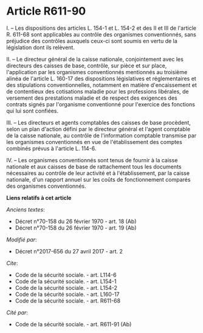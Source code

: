 # Article R611-90

I. – Les dispositions des articles L. 154-1 et L. 154-2 et des II et III de l'article R. 611-68 sont applicables au contrôle
des organismes conventionnés, sans préjudice des contrôles auxquels ceux-ci sont soumis en vertu de la législation dont ils
relèvent. 

II. – Le directeur général de la caisse nationale, conjointement avec les directeurs des caisses de base, contrôle, sur pièce
et sur place, l'application par les organismes conventionnés mentionnés au troisième alinéa de l'article L. 160-17 des
dispositions législatives et réglementaires et des stipulations conventionnelles, notamment en matière d'encaissement et de
contentieux des cotisations maladie pour les professions libérales, de versement des prestations maladie et de respect des
exigences des contrats signés par l'organisme conventionné pour l'exercice des fonctions qui lui sont confiées. 

III. – Les directeurs et agents comptables des caisses de base procèdent, selon un plan d'action défini par le directeur
général et l'agent comptable de la caisse nationale, au contrôle de l'information comptable transmise par les organismes
conventionnés en vue de l'établissement des comptes combinés prévus à l'article L. 114-6. 

IV. – Les organismes conventionnés sont tenus de fournir à la caisse nationale et aux caisses de base de rattachement tous
les documents nécessaires au contrôle de leur activité et à l'établissement, par la caisse nationale, d'un rapport annuel sur
les coûts de fonctionnement comparés des organismes conventionnés.

**Liens relatifs à cet article**

_Anciens textes_:

  - Décret n°70-158 du 26 février 1970 - art. 18 (Ab)
  - Décret n°70-158 du 26 février 1970 - art. 19 (Ab)

_Modifié par_:

  - Décret n°2017-656 du 27 avril 2017 - art. 2

_Cite_:

  - Code de la sécurité sociale. - art. L114-6
  - Code de la sécurité sociale. - art. L154-1
  - Code de la sécurité sociale. - art. L154-2
  - Code de la sécurité sociale. - art. L160-17
  - Code de la sécurité sociale. - art. R611-68

_Cité par_:

  - Code de la sécurité sociale. - art. R611-91 (Ab)
